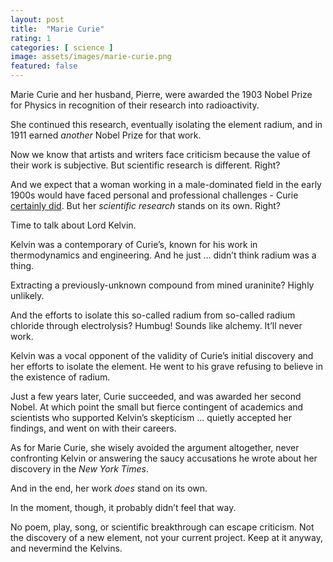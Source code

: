 ```yaml
---
layout: post
title:  "Marie Curie"
rating: 1
categories: [ science ]
image: assets/images/marie-curie.png
featured: false
---
```


Marie Curie and her husband, Pierre, were awarded the 1903 Nobel Prize for Physics in recognition of their research into radioactivity.

She continued this research, eventually isolating the element radium, and in 1911 earned _another_ Nobel Prize for that work.

Now we know that artists and writers face criticism because the value of their work is subjective. But scientific research is different. Right?

And we expect that a woman working in a male-dominated field in the early 1900s would have faced personal and professional challenges - Curie [certainly did](https://www.npr.org/sections/krulwich/2010/12/14/132031977/don-t-come-to-stockholm-madame-curie-s-nobel-scandal). But her _scientific research_ stands on its own. Right?

Time to talk about Lord Kelvin.

Kelvin was a contemporary of Curie’s, known for his work in thermodynamics and engineering. And he just … didn’t think radium was a thing.

Extracting a previously-unknown compound from mined uraninite? Highly unlikely.

And the efforts to isolate this so-called radium from so-called radium chloride through electrolysis? Humbug! Sounds like alchemy. It’ll never work.

Kelvin was a vocal opponent of the validity of Curie’s initial discovery and her efforts to isolate the element. He went to his grave refusing to believe in the existence of radium.

Just a few years later, Curie succeeded, and was awarded her second Nobel. At which point the small but fierce contingent of academics and scientists who supported Kelvin’s skepticism … quietly accepted her findings, and went on with their careers.

As for Marie Curie, she wisely avoided the argument altogether, never confronting Kelvin or answering the saucy accusations he wrote about her discovery in the _New York Times_.

And in the end, her work _does_ stand on its own.

In the moment, though, it probably didn’t feel that way.

No poem, play, song, or scientific breakthrough can escape criticism. Not the discovery of a new element, not your current project. Keep at it anyway, and nevermind the Kelvins.


